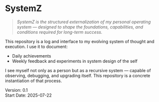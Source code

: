 # SystemZ

> *SystemZ is the structured externalization of my personal operating system — designed to shape the foundations, capabilities, and conditions required for long-term success.*

This repository is a log and interface to my evolving system of thought and execution. I use it to document:

- Daily achievements  
- Weekly feedback and experiments in system design of the self

I see myself not only as a person but as a recursive system — capable of observing, debugging, and upgrading itself. This repository is a concrete instantiation of that process.

Version: 0.1  
Start Date: 2025-07-22
